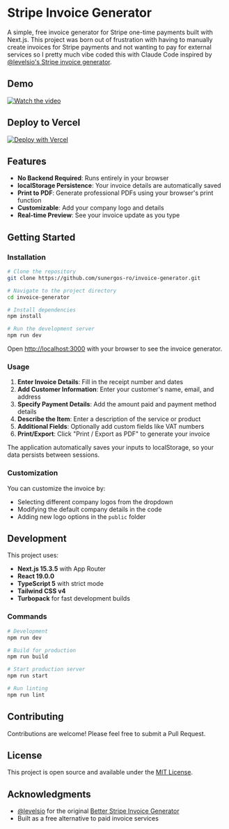 # Stripe Invoice Generator

A simple, free invoice generator for Stripe one-time payments built with Next.js. This project was born out of frustration with having to manually create invoices for Stripe payments and not wanting to pay for external services so I pretty much vibe coded this with Claude Code inspired by [@levelsio's Stripe invoice generator](https://gist.github.com/levelsio/b30721cc99166223fcf3dd590d6d0454).

## Demo

[![Watch the video](https://img.youtube.com/vi/Hwarc6oYa-o/0.jpg)](https://youtu.be/Hwarc6oYa-o)

## Deploy to Vercel

[![Deploy with Vercel](https://vercel.com/button)](https://vercel.com/new/clone?repository-url=https://github.com/sunergos-ro/invoice-generator)

## Features

- **No Backend Required**: Runs entirely in your browser
- **localStorage Persistence**: Your invoice details are automatically saved
- **Print to PDF**: Generate professional PDFs using your browser's print function
- **Customizable**: Add your company logo and details
- **Real-time Preview**: See your invoice update as you type

## Getting Started

### Installation

```bash
# Clone the repository
git clone https://github.com/sunergos-ro/invoice-generator.git

# Navigate to the project directory
cd invoice-generator

# Install dependencies
npm install

# Run the development server
npm run dev
```

Open [http://localhost:3000](http://localhost:3000) with your browser to see the invoice generator.

### Usage

1. **Enter Invoice Details**: Fill in the receipt number and dates
2. **Add Customer Information**: Enter your customer's name, email, and address
3. **Specify Payment Details**: Add the amount paid and payment method details
4. **Describe the Item**: Enter a description of the service or product
5. **Additional Fields**: Optionally add custom fields like VAT numbers
6. **Print/Export**: Click "Print / Export as PDF" to generate your invoice

The application automatically saves your inputs to localStorage, so your data persists between sessions.

### Customization

You can customize the invoice by:
- Selecting different company logos from the dropdown
- Modifying the default company details in the code
- Adding new logo options in the `public` folder

## Development

This project uses:
- **Next.js 15.3.5** with App Router
- **React 19.0.0**
- **TypeScript 5** with strict mode
- **Tailwind CSS v4**
- **Turbopack** for fast development builds

### Commands

```bash
# Development
npm run dev

# Build for production
npm run build

# Start production server
npm run start

# Run linting
npm run lint
```

## Contributing

Contributions are welcome! Please feel free to submit a Pull Request.

## License

This project is open source and available under the [MIT License](LICENSE).

## Acknowledgments

- [@levelsio](https://twitter.com/levelsio) for the original [Better Stripe Invoice Generator](https://gist.github.com/levelsio/b30721cc99166223fcf3dd590d6d0454)
- Built as a free alternative to paid invoice services
